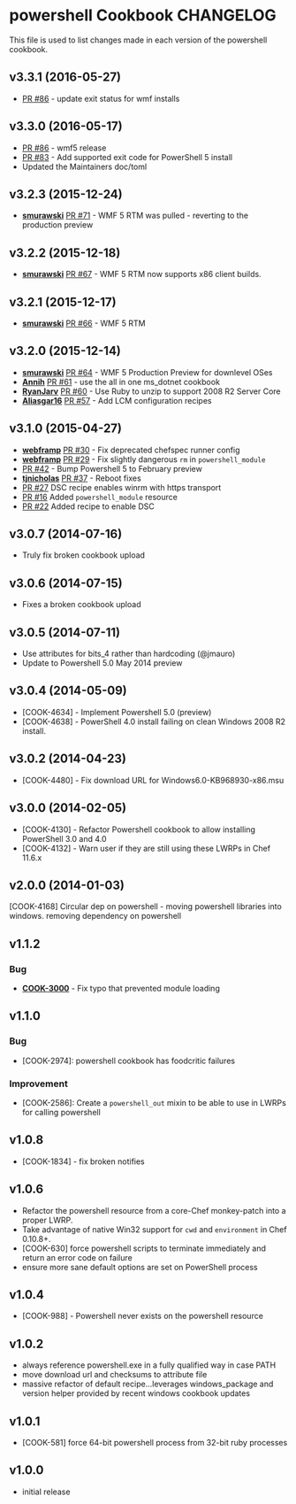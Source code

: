 powershell Cookbook CHANGELOG
=============================
This file is used to list changes made in each version of the powershell cookbook.

v3.3.1 (2016-05-27)
-------------------
- [PR #86](https://github.com/chef-cookbooks/pull/88) - update exit status for wmf installs

v3.3.0 (2016-05-17)
-------------------
- [PR #86](https://github.com/chef-cookbooks/pull/86) - wmf5 release
- [PR #83](https://github.com/chef-cookbooks/pull/83) - Add supported exit code for PowerShell 5 install
- Updated the Maintainers doc/toml

v3.2.3 (2015-12-24)
-------------------
- [**smurawski**](https://github.com/smurawski)
  [PR #71](https://github.com/chef-cookbooks/powershell/pull/71) - WMF 5 RTM was pulled - reverting to the production preview

v3.2.2 (2015-12-18)
-------------------
- [**smurawski**](https://github.com/smurawski)
  [PR #67](https://github.com/chef-cookbooks/powershell/pull/67) - WMF 5 RTM now supports x86 client builds.

v3.2.1 (2015-12-17)
-------------------
- [**smurawski**](https://github.com/smurawski)
  [PR #66](https://github.com/chef-cookbooks/powershell/pull/66) - WMF 5 RTM

v3.2.0 (2015-12-14)
-------------------
- [**smurawski**](https://github.com/smurawski) 
  [PR #64](https://github.com/chef-cookbooks/powershell/pull/64) - WMF 5 Production Preview for downlevel OSes
- [**Annih**](https://github.com/Annih)
  [PR #61](http://github.com/chef-cookbooks/powershell/pull/61) - use the all in one ms_dotnet cookbook
- [**RyanJarv**](https://github.com/RyanJarv)
  [PR #60](http://github.com/chef-cookbooks/powershell/pull/60) - Use Ruby to unzip to support 2008 R2 Server Core
- [**Aliasgar16**](https://Aliasgar16)
  [PR #57](http://github.com/chef-cookbooks/powershell/pull/57) - Add LCM configuration recipes

v3.1.0 (2015-04-27)
-------------------
- [**webframp**](https://github.com/webframp)
  [PR #30](https://github.com/chef-cookbooks/powershell/pull/30) - Fix deprecated chefspec runner config
- [**webframp**](https://github.com/webframp) [PR #29](https://github.com/chef-cookbooks/powershell/pull/29) - Fix slightly dangerous `rm` in `powershell_module`
- [PR #42](https://github.com/chef-cookbooks/powershell/pull/42) - Bump Powershell 5 to February preview
- [**tjnicholas**](https://github.com/tjnicholas) [PR #37](https://github.com/chef-cookbooks/powershell/pull/37) - Reboot fixes
- [PR #27](https://github.com/chef-cookbooks/powershell/pull/27) DSC recipe enables winrm with https transport
- [PR #16](https://github.com/chef-cookbooks/powershell/pull/16) Added `powershell_module` resource
- [PR #22](https://github.com/chef-cookbooks/powershell/pull/22) Added recipe to enable DSC

v3.0.7 (2014-07-16)
-------------------
- Truly fix broken cookbook upload

v3.0.6 (2014-07-15)
-------------------
- Fixes a broken cookbook upload

v3.0.5 (2014-07-11)
-------------------
- Use attributes for bits_4 rather than hardcoding (@jmauro)
- Update to Powershell 5.0 May 2014 preview

v3.0.4 (2014-05-09)
-------------------
- [COOK-4634] - Implement Powershell 5.0 (preview)
- [COOK-4638] - PowerShell 4.0 install failing on clean Windows 2008 R2 install.

v3.0.2 (2014-04-23)
-------------------
- [COOK-4480] - Fix download URL for Windows6.0-KB968930-x86.msu

v3.0.0 (2014-02-05)
-------------------
* [COOK-4130] - Refactor Powershell cookbook to allow installing PowerShell 3.0 and 4.0
* [COOK-4132] - Warn user if they are still using these LWRPs in Chef 11.6.x

v2.0.0 (2014-01-03)
-------------------
[COOK-4168] Circular dep on powershell - moving powershell libraries into windows. removing dependency on powershell

v1.1.2
------
### Bug
- **[COOK-3000](https://tickets.chef.io/browse/COOK-3000)** - Fix typo that prevented module loading

v1.1.0
------
### Bug
- [COOK-2974]: powershell cookbook has foodcritic failures

### Improvement
- [COOK-2586]: Create a `powershell_out` mixin to be able to use in LWRPs for calling powershell

v1.0.8
------
- [COOK-1834] - fix broken notifies

v1.0.6
------
- Refactor the powershell resource from a core-Chef monkey-patch into a proper LWRP.
- Take advantage of native Win32 support for `cwd` and `environment` in Chef 0.10.8+.
- [COOK-630] force powershell scripts to terminate immediately and return an error code on failure
- ensure more sane default options are set on PowerShell process

v1.0.4
------
- [COOK-988] - Powershell never exists on the powershell resource

v1.0.2
------
- always reference powershell.exe in a fully qualified way in case PATH
- move download url and checksums to attribute file
- massive refactor of default recipe...leverages windows_package and version helper provided by recent windows cookbook updates

v1.0.1
------
- [COOK-581] force 64-bit powershell process from 32-bit ruby processes

v1.0.0
------
- initial release
